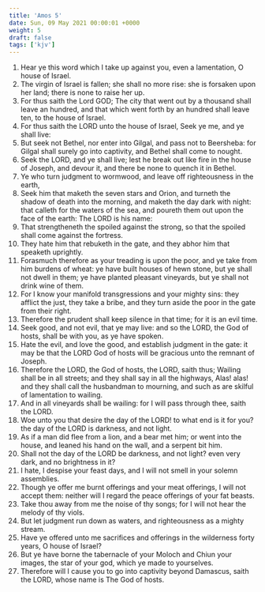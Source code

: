```yaml
---
title: 'Amos 5'
date: Sun, 09 May 2021 00:00:01 +0000
weight: 5
draft: false
tags: ['kjv'] 
---
```


1. Hear ye this word which I take up against you, even a lamentation, O house of Israel.
2. The virgin of Israel is fallen; she shall no more rise: she is forsaken upon her land; there is none to raise her up.
3. For thus saith the Lord GOD; The city that went out by a thousand shall leave an hundred, and that which went forth by an hundred shall leave ten, to the house of Israel.
4. For thus saith the LORD unto the house of Israel, Seek ye me, and ye shall live:
5. But seek not Bethel, nor enter into Gilgal, and pass not to Beersheba: for Gilgal shall surely go into captivity, and Bethel shall come to nought.
6. Seek the LORD, and ye shall live; lest he break out like fire in the house of Joseph, and devour it, and there be none to quench it in Bethel.
7. Ye who turn judgment to wormwood, and leave off righteousness in the earth,
8. Seek him that maketh the seven stars and Orion, and turneth the shadow of death into the morning, and maketh the day dark with night: that calleth for the waters of the sea, and poureth them out upon the face of the earth: The LORD is his name:
9. That strengtheneth the spoiled against the strong, so that the spoiled shall come against the fortress.
10. They hate him that rebuketh in the gate, and they abhor him that speaketh uprightly.
11. Forasmuch therefore as your treading is upon the poor, and ye take from him burdens of wheat: ye have built houses of hewn stone, but ye shall not dwell in them; ye have planted pleasant vineyards, but ye shall not drink wine of them.
12. For I know your manifold transgressions and your mighty sins: they afflict the just, they take a bribe, and they turn aside the poor in the gate from their right.
13. Therefore the prudent shall keep silence in that time; for it is an evil time.
14. Seek good, and not evil, that ye may live: and so the LORD, the God of hosts, shall be with you, as ye have spoken.
15. Hate the evil, and love the good, and establish judgment in the gate: it may be that the LORD God of hosts will be gracious unto the remnant of Joseph.
16. Therefore the LORD, the God of hosts, the LORD, saith thus; Wailing shall be in all streets; and they shall say in all the highways, Alas! alas! and they shall call the husbandman to mourning, and such as are skilful of lamentation to wailing.
17. And in all vineyards shall be wailing: for I will pass through thee, saith the LORD.
18. Woe unto you that desire the day of the LORD! to what end is it for you? the day of the LORD is darkness, and not light.
19. As if a man did flee from a lion, and a bear met him; or went into the house, and leaned his hand on the wall, and a serpent bit him.
20. Shall not the day of the LORD be darkness, and not light? even very dark, and no brightness in it?
21. I hate, I despise your feast days, and I will not smell in your solemn assemblies.
22. Though ye offer me burnt offerings and your meat offerings, I will not accept them: neither will I regard the peace offerings of your fat beasts.
23. Take thou away from me the noise of thy songs; for I will not hear the melody of thy viols.
24. But let judgment run down as waters, and righteousness as a mighty stream.
25. Have ye offered unto me sacrifices and offerings in the wilderness forty years, O house of Israel?
26. But ye have borne the tabernacle of your Moloch and Chiun your images, the star of your god, which ye made to yourselves.
27. Therefore will I cause you to go into captivity beyond Damascus, saith the LORD, whose name is The God of hosts.
